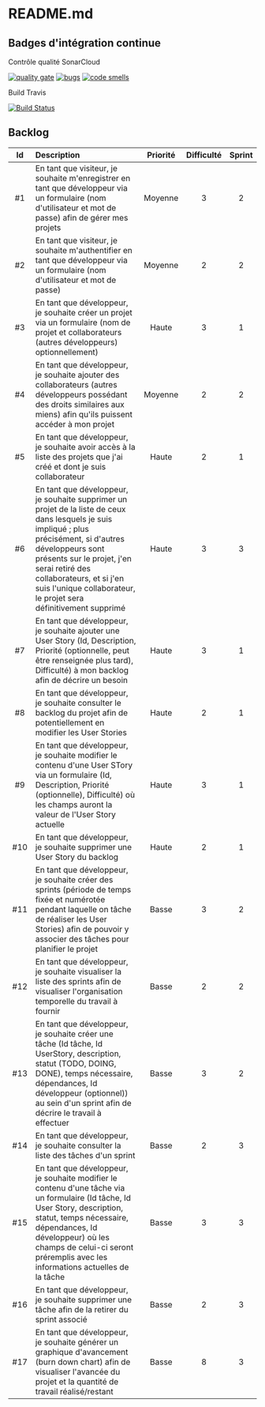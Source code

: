# README.md

## Badges d'intégration continue

Contrôle qualité SonarCloud

[![quality gate](https://sonarcloud.io/api/project_badges/measure?project=CdP%3Av0.2.0&metric=alert_status)](https://sonarcloud.io/dashboard?id=CdP%3Av0.2.0)
[![bugs](https://sonarcloud.io/api/project_badges/measure?project=CdP%3Av0.2.0&metric=bugs)](https://sonarcloud.io/dashboard?id=CdP%3Av0.2.0)
[![code smells](https://sonarcloud.io/api/project_badges/measure?project=CdP%3Av0.2.0&metric=code_smells)](https://sonarcloud.io/dashboard?id=CdP%3Av0.2.0)

Build Travis

[![Build
Status](https://travis-ci.org/probakilla/CdP.svg?branch=master)](https://travis-ci.org/probakilla/CdP)


## Backlog

| Id  | Description | Priorité | Difficulté | Sprint |
| :-: | :---------- | :------: | :--------: | :----: |
| #1  | En tant que visiteur, je souhaite m'enregistrer en tant que développeur via un formulaire (nom d'utilisateur et mot de passe) afin de gérer mes projets | Moyenne | 3 | 2 |
| #2  | En tant que visiteur, je souhaite m'authentifier en tant que développeur via un formulaire (nom d'utilisateur et mot de passe) | Moyenne | 2 | 2 |
| #3  | En tant que développeur, je souhaite créer un projet via un formulaire (nom de projet et collaborateurs (autres développeurs) optionnellement) | Haute | 3 | 1 |
| #4  | En tant que développeur, je souhaite ajouter des collaborateurs (autres développeurs possédant des droits similaires aux miens) afin qu'ils puissent accéder à mon projet | Moyenne | 2 | 2 |
| #5  | En tant que développeur, je souhaite avoir accès à la liste des projets que j'ai créé et dont je suis collaborateur | Haute | 2 | 1 |
| #6  | En tant que développeur, je souhaite supprimer un projet de la liste de ceux dans lesquels je suis impliqué ; plus précisément, si d'autres développeurs sont présents sur le projet, j'en serai retiré des collaborateurs, et si j'en suis l'unique collaborateur, le projet sera définitivement supprimé | Haute | 3 | 3 |
| #7  | En tant que développeur, je souhaite ajouter une User Story (Id, Description, Priorité (optionnelle, peut être renseignée plus tard), Difficulté) à mon backlog afin de décrire un besoin | Haute | 3 | 1 |
| #8  | En tant que développeur, je souhaite consulter le backlog du projet afin de potentiellement en modifier les User Stories | Haute | 2 | 1 |
| #9  | En tant que développeur, je souhaite modifier le contenu d'une User STory via un formulaire (Id, Description, Priorité (optionnelle), Difficulté) où les champs auront la valeur de l'User Story actuelle | Haute | 3 | 1 |
| #10  | En tant que développeur, je souhaite supprimer une User Story du backlog | Haute | 2 | 1 |
| #11 | En tant que développeur, je souhaite créer des sprints (période de temps fixée et numérotée pendant laquelle on tâche de réaliser les User Stories) afin de pouvoir y associer des tâches pour planifier le projet | Basse | 3 | 2 |
| #12 | En tant que développeur, je souhaite visualiser la liste des sprints afin de visualiser l'organisation temporelle du travail à fournir | Basse | 2 | 2 |
| #13  | En tant que développeur, je souhaite créer une tâche (Id tâche, Id UserStory, description, statut (TODO, DOING, DONE), temps nécessaire, dépendances, Id développeur (optionnel)) au sein d'un sprint afin de décrire le travail à effectuer | Basse | 3 | 2 |
| #14 | En tant que développeur, je souhaite consulter la liste des tâches d'un sprint | Basse | 2 | 3 |
| #15 | En tant que développeur, je souhaite modifier le contenu d'une tâche via un formulaire (Id tâche, Id User Story, description, statut, temps nécessaire, dépendances, Id développeur) où les champs de celui-ci seront préremplis avec les informations actuelles de la tâche | Basse | 3 | 3 |
| #16 | En tant que développeur, je souhaite supprimer une tâche afin de la retirer du sprint associé | Basse | 2 | 3 |
| #17 | En tant que développeur, je souhaite générer un graphique d'avancement (burn down chart) afin de visualiser l'avancée du projet et la quantité de travail réalisé/restant | Basse | 8 | 3 |
